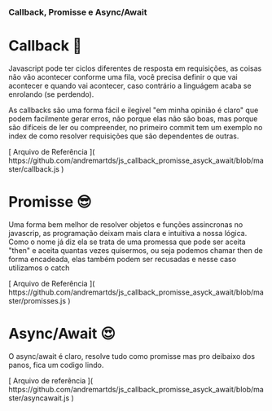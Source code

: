 ### Callback, Promisse e Async/Await

<h1> Callback 🙁 </h1>

<p> Javascript pode ter ciclos diferentes de resposta em requisições, as coisas não
vão acontecer conforme uma fila, você precisa definir o que vai acontecer e quando vai
acontecer, caso contrário a linguágem acaba se enrolando (se perdendo). </p>

<p> As callbacks são uma forma fácil e ilegível "em minha opinião é claro" que podem facilmente gerar erros, não porque elas não são boas, mas porque são difíceis de ler ou compreender, no primeiro commit tem um exemplo no index de como resolver requisições que são dependentes de outras. </p>
[ Arquivo de Referência ]( https://github.com/andremartds/js_callback_promisse_asyck_await/blob/master/callback.js )
<h1> Promisse 😎 </h1>

<p> Uma forma bem melhor de resolver objetos e funções assincronas no javascrip, as programação deixam mais clara e intuitiva a nossa lógica. Como o nome já diz ela se trata de uma promessa que pode ser aceita "then" e aceita quantas vezes quisermos, ou seja podemos chamar then de forma encadeada, elas também podem ser recusadas e nesse caso utilizamos o catch </p>
[ Arquivo de Referência ]( https://github.com/andremartds/js_callback_promisse_asyck_await/blob/master/promisses.js )

<h1> Async/Await 😍  </h1>

<p> O async/await é claro, resolve tudo como promisse mas pro deibaixo dos
panos, fica um codigo lindo.</p>
[ Arquivo de referência ]( https://github.com/andremartds/js_callback_promisse_asyck_await/blob/master/asyncawait.js )
